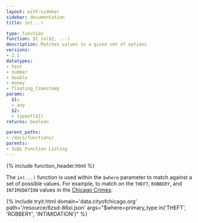 ```yaml
---
layout: with-sidebar
sidebar: documentation
title: in(...)

type: function
function: $1 in($2, ...)
description: Matches values in a given set of options
versions:
- 2.1
datatypes:
- text 
- number
- double
- money
- floating_timestamp
params:
  $1:
  - any
  $2:
  - typeof($1)
returns: boolean

parent_paths: 
- /docs/functions/
parents: 
- SoQL Function Listing 
---
```


{% include function_header.html %}

The `in(...)` function is used within the `$where` parameter to match against a set of possible values. For example, to match on the `THEFT`, `ROBBERY`, and `INTIMIDATION` values in the [Chicago Crimes](http://data.cityofchicago.org/d/6zsd-86xi):

{% include tryit.html domain='data.cityofchicago.org' path='/resource/6zsd-86xi.json' args="$where=primary_type in('THEFT', 'ROBBERY', 'INTIMIDATION')" %}
